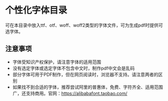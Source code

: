 # 个性化字体目录

可在本目录中放入ttf、otf、woff、woff2类型的字体文件，可为生成pdf时提供可选字体。

## 注意事项
+ 字体受知识产权保护，请注意字体的适用范围
+ 没有选定字体或选定字体不包含中文时，制作pdf中文会是乱码
+ 部分字体可用于PDF制作，但在网页阅读时，浏览器不支持。请注意两者的区别
+ 如果找不到合适的字体，推荐尝试阿里的普惠体，免费、字符齐全、适用范围广，还支持商用。官网：https://alibabafont.taobao.com/
